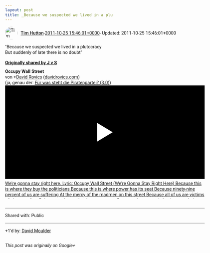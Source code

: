 ```yaml
---
layout: post
title: _Because we suspected we lived in a plu
---
```


<html><head><meta charset="utf-8"><title>&amp;quot;Because we suspected we lived in a plutocracy&lt;br&gt;But suddenly of late t...</title><style>body {font: 11pt Roboto, Arial, sans-serif; max-width: 640px; margin: 24px;}.author-photo {border-radius: 50%; margin-right: 10px; width: 40px;}.author {font-weight: 500;}.main-content {margin: 15px 0 15px;}.post-title {font-weight: bold;}.location {display: block; margin-top: 15px;}.location img {float: left; margin-right: 5px; width: 20px;}.media-link {display: inline-block; max-width: 100%; vertical-align: top;}.media-link p {margin-top: 5px; max-height: 4em; overflow: scroll;}.media {max-height: 100vh; max-width: 100%;}.video-placeholder {background: black; display: flex; height: 300px; max-width: 100%; width: 640px;}.play-icon {border-bottom: 30px solid transparent; border-left: 50px solid white; border-top: 30px solid transparent; color: white; margin: auto;}.album {max-height: 800px; overflow: scroll; width: calc(100vw - 48px);}.album .media-link {margin-right: 5px; max-width: 250px;}.album .media {max-height: 250px;}.link-embed {border-top: 1px solid lightgrey; display: block; margin-top: 20px;}.link-embed img {max-width: 100%;}.inline-link-embed {display: block;}.inline-link-embed img {vertical-align: middle;}.link-title {display: inline-block; font-size: medium; font-weight: 300; padding-left: 1em;}.reshare-attribution {display: block; font-weight: bold; margin-bottom: 10px;}.poll-image {margin-bottom: 5px; max-height: 300px; max-width: 500px;}.poll-choice {align-items: center; display: flex; margin-bottom: 5px; max-width: 500px;}.poll-choice-percentage {background-color: lightblue; height: 100%; left: 0; position: absolute; z-index: -1;}.poll-choice-selected {margin-right: 5px;}.poll-choice-results {border: 1px solid lightgray; border-radius: 5px; display: flex; line-height: 40px; overflow: hidden; padding: 0 8px; position: relative;}.poll-choice-results, .poll-choice-description {flex-grow: 1; margin-right: 10px;}.poll-choice-image {width: 100%;}.poll-choice-image, .poll-choice-image img {max-height: 40px; max-width: 100px;}.poll-choice-votes {max-height: 100px; overflow: auto;}.plus-entity-embed {color: black; display: block; text-decoration: none;}.plus-entity-embed-cover-photo {max-height: 300px; max-width: 100%;}.plus-entity-embed-info {padding: 0 1em 1em;}.plus-entity-embed-info h2 {font-weight: 500; margin: 10px 0;}.plus-entity-embed-info p {font-size: small; margin: 0;}.collection-owner-avatar {border-radius: 50%; border: 2px solid white; height: 40px; margin-top: -22px;}.visibility {padding: 1em 0; border-top: 1px solid grey;}.post-activity {padding: 1em 0; border-top: 1px solid grey;}.comments {border-top: 1px solid gray; padding-top: 1em;}.comment + .comment {margin-top: 1em;}.comment .media-link, .comment .inline-link-embed {margin-top: 5px;}</style></head><body><div style="margin-bottom:1em;"><div style="display:flex; align-items:center"><img class="author-photo" src="https://lh4.googleusercontent.com/-epo4ZZKNqEw/AAAAAAAAAAI/AAAAAAAAVSU/qu3LpcHEnoQ/s64-c/photo.jpg" alt="Tim Hutton"><a href="https://plus.google.com/+TimHutton" target="_blank" class="author">Tim Hutton</a> - <a target="_blank" href="https://plus.google.com/+TimHutton/posts/iFyNNUXPR6G">2011-10-25 15:46:01+0000</a><span> - Updated: 2011-10-25 15:46:01+0000</span></div><div class="main-content">&quot;Because we suspected we lived in a plutocracy<br>But suddenly of late there is no doubt&quot;</div><div><a target="_blank" href="https://plus.google.com/+JohannvonSchadowitz/posts/jcvbAdoaEAX" class="reshare-attribution">Originally shared by J v S</a><b>Occupy Wall Street</b><br>von <span class="proflinkWrapper"><span class="proflinkPrefix">+</span><a class="proflink bidi_isolate" href="https://plus.google.com/105035095475091037591" oid="105035095475091037591" >David Rovics</a></span> (<a rel="nofollow" target="_blank" href="http://davidrovics.com" class="ot-anchor bidi_isolate" jslog="10929; track:click" dir="ltr">davidrovics.com</a>)<br>(ja, genau der: <a rel="nofollow" target="_blank" href="http://www.youtube.com/watch?v=vHRkI8Ga9oA" class="ot-anchor bidi_isolate" jslog="10929; track:click" dir="ltr">Für was steht die Piratenpartei? (3.0)</a>)<a href="http://www.youtube.com/watch?v=-b_zveHUF04" target="_blank" class="media-link"><div class="video-placeholder" title="We&#39;re gonna stay right here. Lyric: Occupy Wall Street (We&#39;re Gonna Stay Right Here) Because this is where they buy the politicians Because this is where power has its seat Because ninety-nine percent of us are suffering At the mercy of the madmen on this street Because all of us are victims of class warfare Being waged on us by the one percent Because these greedy banksters rob the country Leaving us without the means to pay the rent Because the last time that we had a decent government Was about 1932 Because we the people are supposed to run the country But instead it&#39;s all run by and for the few Because now we know the rich do not pay taxes But when they need a hand it&#39;s us who bail them out Because we suspected we lived in a plutocracy But suddenly of late there is no doubt And so we&#39;re gonna stay right here (2x) Because both my parents lost their savings Because I have never opened an account Because the interest on my credit card just doubled And now I can&#39;t pay the minimum amount Because these budget cuts are just immoral With our schools as overcrowded as they are Because there are no buses where I live But I can&#39;t afford to drive a car Because so many of us don&#39;t have health insurance The rest of us have it but it sucks Because the rich are riding in their private jets While the rest of us are slogging through the muck Because capitalism isn&#39;t working This system has just failed to produce Because the one percent is prospering While the rest of us just suffer their abuse Because it has been demonstrated amply That the winners are the ones who stick around Because this world should belong to everyone Not just the banksters who would smash it to the ground Because we&#39;ve noticed voting doesn&#39;t change things When the politicians are mostly millionaires Because we&#39;re learning how to stand up like Tunisians Like they did in Tahrir Square Where a young man named Mohamed Bouazizi Struck a match that lit up all the Earth And all around the world the spell was broken And a movement for the future was in birth Because there&#39;s only so much shit the rich can feed us Before we figure out which side we&#39;re on Because we&#39;ve learned if we want our liberation It will come only if we stay here til the rising of the dawn Because corporations are not people And we can&#39;t just let them choose Because if we leave our fate to them Then all of us will surely lose Because the climate clock is ticking And we can&#39;t just leave our world behind Because corporate rule isn&#39;t working And it&#39;s time for humans&#39; hearts and minds Because you can&#39;t take it with you Because the rich just do not care Because it doesn&#39;t matter how much you make But how much you can share Because these moments don&#39;t come often Because we want truly to be free Because we know what really matters Something called society"><span class="play-icon"></span></div><p>We&#39;re gonna stay right here. Lyric: Occupy Wall Street (We&#39;re Gonna Stay Right Here) Because this is where they buy the politicians Because this is where power has its seat Because ninety-nine percent of us are suffering At the mercy of the madmen on this street Because all of us are victims of class warfare Being waged on us by the one percent Because these greedy banksters rob the country Leaving us without the means to pay the rent Because the last time that we had a decent government Was about 1932 Because we the people are supposed to run the country But instead it&#39;s all run by and for the few Because now we know the rich do not pay taxes But when they need a hand it&#39;s us who bail them out Because we suspected we lived in a plutocracy But suddenly of late there is no doubt And so we&#39;re gonna stay right here (2x) Because both my parents lost their savings Because I have never opened an account Because the interest on my credit card just doubled And now I can&#39;t pay the minimum amount Because these budget cuts are just immoral With our schools as overcrowded as they are Because there are no buses where I live But I can&#39;t afford to drive a car Because so many of us don&#39;t have health insurance The rest of us have it but it sucks Because the rich are riding in their private jets While the rest of us are slogging through the muck Because capitalism isn&#39;t working This system has just failed to produce Because the one percent is prospering While the rest of us just suffer their abuse Because it has been demonstrated amply That the winners are the ones who stick around Because this world should belong to everyone Not just the banksters who would smash it to the ground Because we&#39;ve noticed voting doesn&#39;t change things When the politicians are mostly millionaires Because we&#39;re learning how to stand up like Tunisians Like they did in Tahrir Square Where a young man named Mohamed Bouazizi Struck a match that lit up all the Earth And all around the world the spell was broken And a movement for the future was in birth Because there&#39;s only so much shit the rich can feed us Before we figure out which side we&#39;re on Because we&#39;ve learned if we want our liberation It will come only if we stay here til the rising of the dawn Because corporations are not people And we can&#39;t just let them choose Because if we leave our fate to them Then all of us will surely lose Because the climate clock is ticking And we can&#39;t just leave our world behind Because corporate rule isn&#39;t working And it&#39;s time for humans&#39; hearts and minds Because you can&#39;t take it with you Because the rich just do not care Because it doesn&#39;t matter how much you make But how much you can share Because these moments don&#39;t come often Because we want truly to be free Because we know what really matters Something called society</p></a></div></div><div class="visibility">Shared with: Public</div><div class="post-activity"><div class="plus-oners">+1'd by: <a href="https://plus.google.com/+DavidMoulder">David Moulder</a></div></div></body></html>

<i>This post was originally on Google+</i>